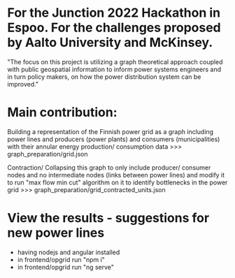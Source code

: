 # For the Junction 2022 Hackathon in Espoo. For the challenges proposed by Aalto University and McKinsey.

"The focus on this project is utilizing a graph theoretical approach coupled with public geospatial information to inform power systems engineers
and in turn policy makers, on how the power distribution system can be improved."

# Main contribution:
Building a representation of the Finnish power grid as a graph including power lines and producers (power plants) and consumers (municipalities) with their annular energy production/ consumption data >>> graph_preparation/grid.json

Contraction/ Collapsing this graph to only include producer/ consumer nodes and no intermediate nodes (links between power lines) and modify it to run "max flow min cut" algorithm on it to identify bottlenecks in the power grid >>> graph_preparation/grid_contracted_units.json

# View the results - suggestions for new power lines
* having nodejs and angular installed
* in frontend/opgrid run "npm i"
* in frontend/opgrid run "ng serve"
